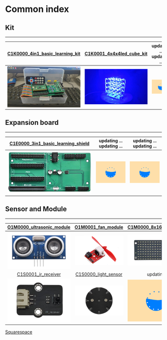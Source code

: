 # Common index

## Kit   
------
| <a href="https://docs.mosiwi.com/projects/c1k0000/en/latest/" target="_blank">C1K0000_4in1_basic_learning_kit</a> | <a href="https://docs.mosiwi.com/projects/c1k0001/en/latest/" target="_blank">C1K0001_4x4x4led_cube_kit</a> | updating ... updating ... |
| :--: | :--: | :--: |
| ![img](../../_static/common/C1K0000_4in1_basic_learning_kit/1img.jpg) | ![Img](../../_static/common/C1K0001_4x4x4led_cube_kit/1img.jpg) | ![Img](../../_static/web_logo/updating.gif) |

## Expansion board   
------------------
| [C1E0000_3in1_basic_learning_shield](../C1E0000_3in1_basic_learning_shield/C1E0000_3in1_basic_learning_shield.md) | updating ... updating ... | updating ... updating ... |
| :--: | :--: | :--: |
| ![img](../../_static/common/C1E0000_3in1_basic_learning_shield/1img.png) | ![Img](../../_static/web_logo/updating.gif) | ![Img](../../_static/web_logo/updating.gif) |

## Sensor and Module    
--------------------
| [O1M0000_ultrasonic_module](../../outsourcing/O1M0000_ultrasonic_module/O1M0000_ultrasonic_module.md) | [O1M0001_fan_module](../../outsourcing/O1M0001_fan_module/O1M0001_fan_module.md) | [C1M0000_8x16dot_matrix](../C1M0000_8x16dot_matrix/C1M0000_8x16dot_matrix.md) |     
| :--: | :--: | :--: |    
| ![Img](../../_static/outsourcing/O1M0000_ultrasonic_module/1img.png) | ![Img](../../_static/outsourcing/O1M0001_fan_module/1img.png) | ![Img](../../_static/common/C1M0000_8x16dot_matrix/3img.png) |    
| [C1S0001_ir_receiver](../C1S0001_ir_receiver/C1S0001_ir_receiver.md) | [C1S0000_light_sensor](../C1S0000_light_sensor/C1S0000_light_sensor.md) | updating | 
| ![Img](../../_static/common/C1S0001_ir_receiver/3img.png) | ![Img](../../_static/common/C1S0000_light_sensor/1img.png) | ![Img](../../_static/web_logo/updating.gif) | 

<a href="www.squarespace.com" target="_blank">Squarespace</a>